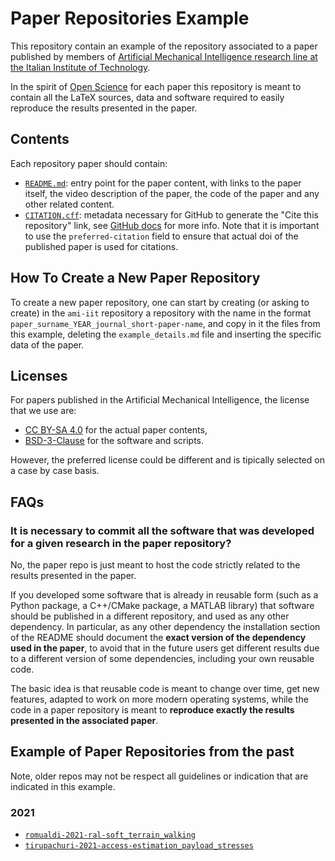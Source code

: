 # Paper Repositories Example 

This repository contain an example of the repository associated to a paper published by members of [Artificial Mechanical Intelligence research line at the Italian Institute of Technology](https://ami.iit.it/).

In the spirit of [Open Science](https://en.wikipedia.org/wiki/Open_science) for each paper this repository is meant to contain all the LaTeX sources, data and software required to 
easily reproduce the results presented in the paper.

## Contents

Each repository paper should contain:
* [`README.md`](README.md): entry point for the paper content, with links to the paper itself, the video description of the paper, the code of the paper and any other related content.
* [`CITATION.cff`](CITATION.cff): metadata necessary for GitHub to generate the "Cite this repository" link, see [GitHub docs](https://docs.github.com/en/repositories/managing-your-repositorys-settings-and-features/customizing-your-repository/about-citation-files#other-citation-files) for more info. Note that it is important to use the `preferred-citation` field to ensure that actual doi of the published paper is used for citations.

## How To Create a New Paper Repository

To create a new paper repository, one can start by creating (or asking to create) in the `ami-iit` repository a repository with the name in the format `paper_surname_YEAR_journal_short-paper-name`, and copy in it the files from this example, deleting the `example_details.md` file and inserting the specific data of the paper.

## Licenses

For papers published in the Artificial Mechanical Intelligence, the license that we use are:
* [CC BY-SA 4.0](https://creativecommons.org/licenses/by-sa/4.0/) for the actual paper contents,
* [BSD-3-Clause](https://opensource.org/licenses/BSD-3-Clause) for the software and scripts.

However, the preferred license could be different and is tipically selected on a case by case basis.

## FAQs

### It is necessary to commit all the software that was developed for a given research in the paper repository?

No, the paper repo is just meant to host the code strictly related to the results presented in the paper.

If you developed some software that is already in reusable form (such as a Python package, a C++/CMake package, a MATLAB library) that software
should be published in a different repository, and used as any other dependency. In particular, as any other dependency the installation section of the README
should document the **exact version of the dependency used in the paper**, to avoid that in the future users get different results due to a different version of some dependencies, including your own reusable code. 

The basic idea is that reusable code is meant to change over time, get new features, adapted to work on more modern operating systems, while 
the code in a paper repository is meant to **reproduce exactly the results presented in the associated paper**.

## Example of Paper Repositories from the past

Note, older repos may not be respect all guidelines or indication that are indicated in this example.

### 2021 
* [`romualdi-2021-ral-soft_terrain_walking`](https://github.com/ami-iit/romualdi-2021-ral-soft_terrain_walking)
* [`tirupachuri-2021-access-estimation_payload_stresses`](https://github.com/ami-iit/tirupachuri-2021-access-estimation_payload_stresses)
